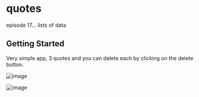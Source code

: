 # quotes

episode 17... lists of data

## Getting Started

Very simple app, 3 quotes and you can delete each by clicking on the delete button.

![image](https://user-images.githubusercontent.com/63594070/128902516-746c29d1-41a0-4980-9ea8-16a96c1c499b.png)

![image](https://user-images.githubusercontent.com/63594070/128902541-ae1ac4bd-a297-47f9-ae3e-1ec0bb3f0b38.png)


